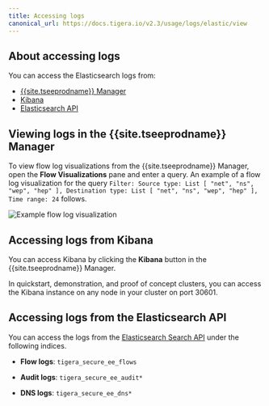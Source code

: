 ```yaml
---
title: Accessing logs
canonical_url: https://docs.tigera.io/v2.3/usage/logs/elastic/view
---
```


## About accessing logs

You can access the Elasticsearch logs from:
- [{{site.tseeprodname}} Manager](#view-in-mgr)
- [Kibana](#accessing-logs-from-kibana)
- [Elasticsearch API](#accessing-logs-from-the-elasticsearch-api)

## <a name="view-in-mgr"></a>Viewing logs in the {{site.tseeprodname}} Manager

To view flow log visualizations from the {{site.tseeprodname}} Manager, open the **Flow Visualizations** pane
and enter a query. An example of a flow log visualization for the query
`Filter: Source type: List [ "net", "ns", "wep", "hep" ], Destination type: List [ "net", "ns", "wep", "hep" ], Time range: 24` follows.

![Example flow log visualization]({{site.url}}/images/flow-log-visualization.png)

## Accessing logs from Kibana

You can access Kibana by clicking the **Kibana** button in the {{site.tseeprodname}} Manager.

In quickstart, demonstration, and proof of concept clusters, you can access the Kibana instance on any node
in your cluster on port 30601.

## Accessing logs from the Elasticsearch API

You can access the logs from the
[Elasticsearch Search API](https://www.elastic.co/guide/en/elasticsearch/reference/current/search.html)
under the following indices.

- **Flow logs**: `tigera_secure_ee_flows`

- **Audit logs**: `tigera_secure_ee_audit*`

- **DNS logs**: `tigera_secure_ee_dns*`

